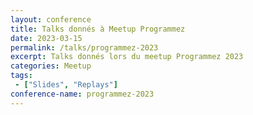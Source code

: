 ```yaml
---
layout: conference
title: Talks donnés à Meetup Programmez
date: 2023-03-15
permalink: /talks/programmez-2023
excerpt: Talks donnés lors du meetup Programmez 2023
categories: Meetup
tags: 
 - ["Slides", "Replays"]
conference-name: programmez-2023
---
```

